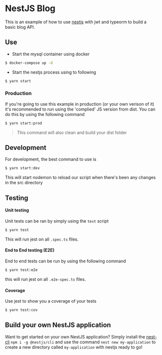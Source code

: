 # NestJS Blog

This is an example of how to use [nestjs](https://github.com/nestjs/nest) with jwt and typeorm to build a basic blog API.

## Use 

- Start the mysql container using docker 

```bash
$ docker-compose up -d 
```
- Start the nestjs process using to following

```bash
$ yarn start
```

### Production 

If you're going to use this example in production (or your own verison of it) it's recommended to run using the 'complied' JS version from dist. You can do this by using the following command

```bash
$ yarn start:prod
```
> This command will also clean and build your dist folder 

## Development 

For development, the best command to use is 

```bash
$ yarn start:dev
```

This will start nodemon to reload our script when there's been any changes in the src directory 

## Testing 

#### Unit testing
Unit tests can be ran by simply using the `test` script 

```bash
$ yarn test
```
This will run jest on all `.spec.ts` files.

#### End to End testing (E2E)

End to end tests can be run by using the following command 

```bash
$ yarn test:e2e
```
this will run jest on all `.e2e-spec.ts` files.

#### Coverage 

Use jest to show you a coverage of your tests

```bash
$ yarn test:cov
```

## Build your own NestJS application 

Want to get started on your own NestJS application? Simply install the [nest-cli](https://github.com/nestjs/nest-cli) `npm i -g @nestjs/cli` and use the command `nest new my-application` to create a new directory called `my-application` with nestjs ready to go!


